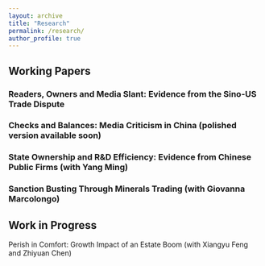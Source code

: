 ```yaml
---
layout: archive
title: "Research"
permalink: /research/
author_profile: true
---
```

## Working Papers

### Readers, Owners and Media Slant: Evidence from the Sino-US Trade Dispute

### Checks and Balances: Media Criticism in China (polished version available soon)

### State Ownership and R&D Efficiency: Evidence from Chinese Public Firms (with Yang Ming)

### Sanction Busting Through Minerals Trading (with Giovanna Marcolongo)

## Work in Progress

Perish in Comfort: Growth Impact of an Estate Boom (with Xiangyu Feng and Zhiyuan Chen)


  